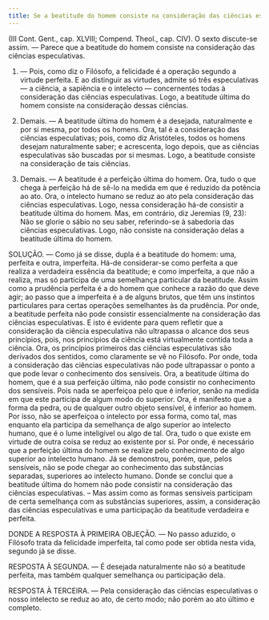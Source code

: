 ```yaml
---
title: Se a beatitude do homem consiste na consideração das ciências especulativas
---
```


(III Cont. Gent., cap. XLVIII; Compend. Theol., cap. CIV).
  O sexto discute-se assim. — Parece que a beatitude do homem consiste na consideração das ciências especulativas.  

1. — Pois, como diz o Filósofo, a felicidade é a operação segundo a virtude perfeita. E ao distinguir as virtudes, admite só três especulativas — a ciência, a sapiência e o intelecto — concernentes todas à consideração das ciências especulativas. Logo, a beatitude última do homem consiste na consideração dessas ciências.  

2. Demais. — A beatitude última do homem é a desejada, naturalmente e por si mesma, por todos os homens. Ora, tal é a consideração das ciências especulativas; pois, como diz Aristóteles, todos os homens desejam naturalmente saber; e acrescenta, logo depois, que as ciências especulativas são buscadas por si mesmas. Logo, a beatitude consiste na consideração de tais ciências.  

3. Demais. — A beatitude é a perfeição última do homem. Ora, tudo o que chega à perfeição há de sê-lo na medida em que é reduzido da potência ao ato. Ora, o intelecto humano se reduz ao ato pela consideração das ciências especulativas. Logo, nessa consideração há-de consistir a beatitude última do homem. Mas, em contrário, diz Jeremias (9, 23): Não se glorie o sábio no seu saber, referindo-se à sabedoria das ciências especulativas. Logo, não consiste na consideração delas a beatitude última do homem.  

SOLUÇÃO. — Como já se disse, dupla é a beatitude do homem: uma, perfeita e outra, imperfeita. Há-de considerar-se como perfeita a que realiza a verdadeira essência da beatitude; e como imperfeita, a que não a realiza, mas só participa de uma semelhança particular da beatitude. Assim como a prudência perfeita é a do homem que conhece a razão do que deve agir; ao passo que a imperfeita é a de alguns brutos, que têm uns instintos particulares para certas operações semelhantes às da prudência.  Por onde, a beatitude perfeita não pode consistir essencialmente na consideração das ciências especulativas. E isto é evidente para quem refletir que a consideração da ciência especulativa não ultrapassa o alcance dos seus princípios, pois, nos princípios da ciência está virtualmente contida toda a ciência. Ora, os princípios primeiros das ciências especulativas são derivados dos sentidos, como claramente se vê no Filósofo. Por onde, toda a consideração das ciências especulativas não pode ultrapassar o ponto a que pode levar o conhecimento dos sensíveis. Ora, a beatitude última do homem, que é a sua perfeição última, não pode consistir no conhecimento dos sensíveis. Pois nada se aperfeiçoa pelo que é inferior, senão na medida em que este participa de algum modo do superior. Ora, é manifesto que a forma da pedra, ou de qualquer outro objeto sensível, é inferior ao homem. Por isso, não se aperfeiçoa o intelecto por essa forma, como tal, mas enquanto ela participa da semelhança de algo superior ao intelecto humano, que é o lume inteligível ou algo de tal. Ora, tudo o que existe em virtude de outra coisa se reduz ao existente por si. Por onde, é necessário que a perfeição última do homem se realize pelo conhecimento de algo superior ao intelecto humano. Já se demonstrou, porém, que, pelos sensíveis, não se pode chegar ao conhecimento das substâncias separadas, superiores ao intelecto humano. Donde se conclui que a beatitude última do homem não pode consistir na consideração das ciências especulativas. – Mas assim como as formas sensíveis participam de certa semelhança com as substâncias superiores, assim, a consideração das ciências especulativas e uma participação da beatitude verdadeira e perfeita.  

DONDE A RESPOSTA À PRIMEIRA OBJEÇÃO. — No passo aduzido, o Filósofo trata da felicidade imperfeita, tal como pode ser obtida nesta vida, segundo já se disse.  

RESPOSTA À SEGUNDA. — É desejada naturalmente não só a beatitude perfeita, mas também qualquer semelhança ou participação dela.  

RESPOSTA À TERCEIRA. — Pela consideração das ciências especulativas o nosso intelecto se reduz ao ato, de certo modo; não porém ao ato último e completo.